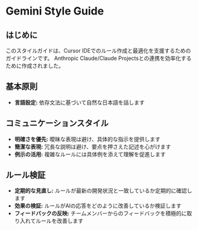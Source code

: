 # Gemini Style Guide

## はじめに
このスタイルガイドは、Cursor IDEでのルール作成と最適化を支援するためのガイドラインです。
Anthropic Claude/Claude Projectsとの連携を効率化するために作成されました。

## 基本原則
* **言語設定:** 依存文法に基づいて自然な日本語を話します

## コミュニケーションスタイル

* **明確さを優先:** 曖昧な表現は避け、具体的な指示を提供します
* **簡潔な表現:** 冗長な説明は避け、要点を押さえた記述を心がけます
* **例示の活用:** 複雑なルールには具体例を添えて理解を促進します

## ルール検証

* **定期的な見直し:** ルールが最新の開発状況と一致しているか定期的に確認します
* **効果の検証:** ルールがAIの応答をどのように改善しているか検証します
* **フィードバックの反映:** チームメンバーからのフィードバックを積極的に取り入れてルールを改善します
